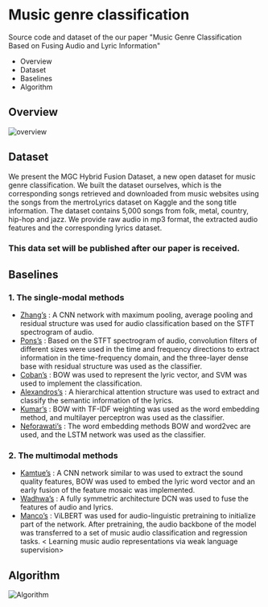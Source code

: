 # Music genre classification
Source code and dataset of the our paper "Music Genre Classification Based on Fusing Audio and Lyric Information"

- Overview
- Dataset
- Baselines
- Algorithm

## Overview
![overview](https://user-images.githubusercontent.com/80112749/186842601-78c7851d-840b-4158-a5bc-3d039f872f4c.png)

## Dataset
We present the MGC Hybrid Fusion Dataset, a new open dataset for music genre classification. We built the dataset ourselves, which is the corresponding songs retrieved and downloaded from music websites using the songs from the mertroLyrics dataset on Kaggle and the song title information. The dataset contains 5,000 songs from folk, metal, country, hip-hop and jazz. We provide raw audio in mp3 format, the extracted audio features and the corresponding lyrics dataset.

### This data set will be published after our paper is received.

## Baselines
### 1. The single-modal methods
- [Zhang’s](https://doi.org/10.21437/interspeech.2016-1236) : A CNN network with maximum pooling, average pooling and residual structure was used for audio classification based on the STFT spectrogram of audio. <Improved music genre classification with convolutional neural networks>
- [Pons’s](https://doi.org/10.48550/arXiv.1711.02520) : Based on the STFT spectrogram of audio, convolution filters of different sizes were used in the time and frequency directions to extract information in the time-frequency domain, and the three-layer dense base with residual structure was used as the classifier. <End-to-end learning for music audio tagging at scale.>
- [Coban’s](https://doi.org/10.1109/siu.2016.7495686) : BOW was used to represent the lyric vector, and SVM was used to implement the classification. <Music genre classification from turkish lyrics>
- [Alexandros’s](https://doi.org/10.48550/arXiv.1707.04678) : A hierarchical attention structure was used to extract and classify the semantic information of the lyrics. <Lyrics-based music genre classification using a hierarchical attention network>
- [Kumar’s](https://doi.org/10.1109/icacci.2018.8554816) : BOW with TF-IDF weighting was used as the word embedding method, and multilayer perceptron was used as the classifier. <Genre classification using word embeddings and deep learning>
- [Neforawati’s](https://doi.org/10.1109/IC2IE47452.2019.8940826) : The word embedding methods BOW and word2vec are used, and the LSTM network was used as the classifier. <Indonesian lyrics classification using feature level fusion>

### 2. The multimodal methods
- [Kamtue’s](https://doi.org/10.1109/ICSEC47112.2019.8974740) : A CNN network similar to <End-to-end learning for music audio tagging at scale> was used to extract the sound quality features, BOW was used to embed the lyric word vector and an early fusion of the feature mosaic was implemented. <Lukthung classification using neural networks on lyrics and audios>
- [Wadhwa’s](https://doi.org/10.1109/GHCI50508.2021.9514020) : A fully symmetric architecture DCN was used to fuse the features of audio and lyrics. <Music genre classification using multi-modal deep learning based fusion>
- [Manco’s](https://doi.org/10.1109/ICASSP43922.2022.9746996) : ViLBERT was used for audio-linguistic pretraining to initialize part of the network. After pretraining, the audio backbone of the model was transferred to a set of music audio classification and regression tasks. < Learning music audio representations via weak language supervision>

## Algorithm
![Algorithm](https://user-images.githubusercontent.com/80112749/186843005-e92e602b-3056-4ab0-861a-f0fe5b37c149.png)
